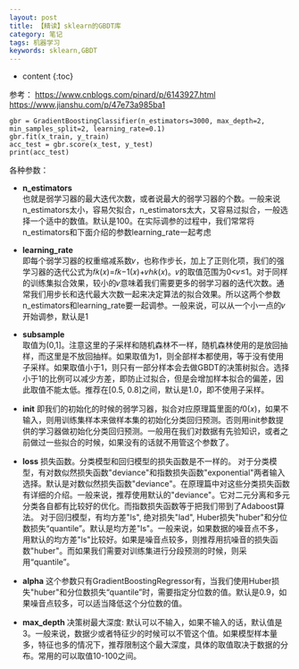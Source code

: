 ```yaml
---
layout: post
title: 【精读】sklearn的GBDT库
category: 笔记
tags: 机器学习
keywords: sklearn,GBDT
---
```

* content
{:toc}

参考：
<https://www.cnblogs.com/pinard/p/6143927.html>  
<https://www.jianshu.com/p/47e73a985ba1>
```
gbr = GradientBoostingClassifier(n_estimators=3000, max_depth=2, min_samples_split=2, learning_rate=0.1)
gbr.fit(x_train, y_train)
acc_test = gbr.score(x_test, y_test)
print(acc_test)
```

各种参数：
- **n_estimators**  
 也就是弱学习器的最大迭代次数，或者说最大的弱学习器的个数。一般来说n_estimators太小，容易欠拟合，n_estimators太大，又容易过拟合，一般选择一个适中的数值。默认是100。在实际调参的过程中，我们常常将n_estimators和下面介绍的参数learning_rate一起考虑
- **learning_rate**  
即每个弱学习器的权重缩减系数𝜈，也称作步长，加上了正则化项，我们的强学习器的迭代公式为𝑓𝑘(𝑥)=𝑓𝑘−1(𝑥)+𝜈ℎ𝑘(𝑥)。𝜈的取值范围为0<𝜈≤1。对于同样的训练集拟合效果，较小的𝜈意味着我们需要更多的弱学习器的迭代次数。通常我们用步长和迭代最大次数一起来决定算法的拟合效果。所以这两个参数n_estimators和learning_rate要一起调参。一般来说，可以从一个小一点的𝜈开始调参，默认是1
- **subsample**  
取值为(0,1]。注意这里的子采样和随机森林不一样，随机森林使用的是放回抽样，而这里是不放回抽样。如果取值为1，则全部样本都使用，等于没有使用子采样。如果取值小于1，则只有一部分样本会去做GBDT的决策树拟合。选择小于1的比例可以减少方差，即防止过拟合，但是会增加样本拟合的偏差，因此取值不能太低。推荐在[0.5, 0.8]之间，默认是1.0，即不使用子采样。
- **init**
即我们的初始化的时候的弱学习器，拟合对应原理篇里面的𝑓0(𝑥)，如果不输入，则用训练集样本来做样本集的初始化分类回归预测。否则用init参数提供的学习器做初始化分类回归预测。一般用在我们对数据有先验知识，或者之前做过一些拟合的时候，如果没有的话就不用管这个参数了。
- **loss**
损失函数。分类模型和回归模型的损失函数是不一样的。
对于分类模型，有对数似然损失函数"deviance"和指数损失函数"exponential"两者输入选择。默认是对数似然损失函数"deviance"。在原理篇中对这些分类损失函数有详细的介绍。一般来说，推荐使用默认的"deviance"。它对二元分离和多元分类各自都有比较好的优化。而指数损失函数等于把我们带到了Adaboost算法。
对于回归模型，有均方差"ls", 绝对损失"lad", Huber损失"huber"和分位数损失“quantile”。默认是均方差"ls"。一般来说，如果数据的噪音点不多，用默认的均方差"ls"比较好。如果是噪音点较多，则推荐用抗噪音的损失函数"huber"。而如果我们需要对训练集进行分段预测的时候，则采用“quantile”。
- **alpha**
这个参数只有GradientBoostingRegressor有，当我们使用Huber损失"huber"和分位数损失“quantile”时，需要指定分位数的值。默认是0.9，如果噪音点较多，可以适当降低这个分位数的值。

- **max_depth** 
决策树最大深度: 默认可以不输入，如果不输入的话，默认值是3。一般来说，数据少或者特征少的时候可以不管这个值。如果模型样本量多，特征也多的情况下，推荐限制这个最大深度，具体的取值取决于数据的分布。常用的可以取值10-100之间。